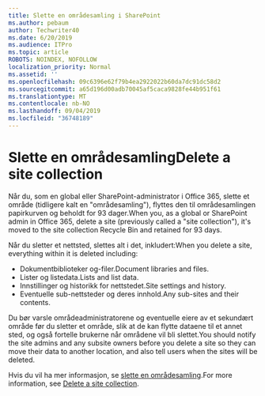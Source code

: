 ```yaml
---
title: Slette en områdesamling i SharePoint
ms.author: pebaum
author: Techwriter40
ms.date: 6/20/2019
ms.audience: ITPro
ms.topic: article
ROBOTS: NOINDEX, NOFOLLOW
localization_priority: Normal
ms.assetid: ''
ms.openlocfilehash: 09c6396e62f79b4ea2922022b60da7dc91dc58d2
ms.sourcegitcommit: a65d196d00adb70045af5caca9828fe44b951f61
ms.translationtype: MT
ms.contentlocale: nb-NO
ms.lasthandoff: 09/04/2019
ms.locfileid: "36748189"
---
```

# <a name="delete-a-site-collection"></a><span data-ttu-id="4631e-102">Slette en områdesamling</span><span class="sxs-lookup"><span data-stu-id="4631e-102">Delete a site collection</span></span>

<span data-ttu-id="4631e-103">Når du, som en global eller SharePoint-administrator i Office 365, slette et område (tidligere kalt en "områdesamling"), flyttes den til områdesamlingen papirkurven og beholdt for 93 dager.</span><span class="sxs-lookup"><span data-stu-id="4631e-103">When you, as a global or SharePoint admin in Office 365, delete a site (previously called a "site collection"), it's moved to the site collection Recycle Bin and retained for 93 days.</span></span> 

<span data-ttu-id="4631e-104">Når du sletter et nettsted, slettes alt i det, inkludert:</span><span class="sxs-lookup"><span data-stu-id="4631e-104">When you delete a site, everything within it is deleted including:</span></span>

- <span data-ttu-id="4631e-105">Dokumentbiblioteker og-filer.</span><span class="sxs-lookup"><span data-stu-id="4631e-105">Document libraries and files.</span></span>
- <span data-ttu-id="4631e-106">Lister og listedata.</span><span class="sxs-lookup"><span data-stu-id="4631e-106">Lists and list data.</span></span>
- <span data-ttu-id="4631e-107">Innstillinger og historikk for nettstedet.</span><span class="sxs-lookup"><span data-stu-id="4631e-107">Site settings and history.</span></span>
- <span data-ttu-id="4631e-108">Eventuelle sub-nettsteder og deres innhold.</span><span class="sxs-lookup"><span data-stu-id="4631e-108">Any sub-sites and their contents.</span></span>

<span data-ttu-id="4631e-109">Du bør varsle områdeadministratorene og eventuelle eiere av et sekundært område før du sletter et område, slik at de kan flytte dataene til et annet sted, og også fortelle brukerne når områdene vil bli slettet.</span><span class="sxs-lookup"><span data-stu-id="4631e-109">You should notify the site admins and any subsite owners before you delete a site so they can move their data to another location, and also tell users when the sites will be deleted.</span></span> 

<span data-ttu-id="4631e-110">Hvis du vil ha mer informasjon, se [slette en områdesamling](https://docs.microsoft.com/sharepoint/delete-site-collection).</span><span class="sxs-lookup"><span data-stu-id="4631e-110">For more information, see [Delete a site collection](https://docs.microsoft.com/sharepoint/delete-site-collection).</span></span> 